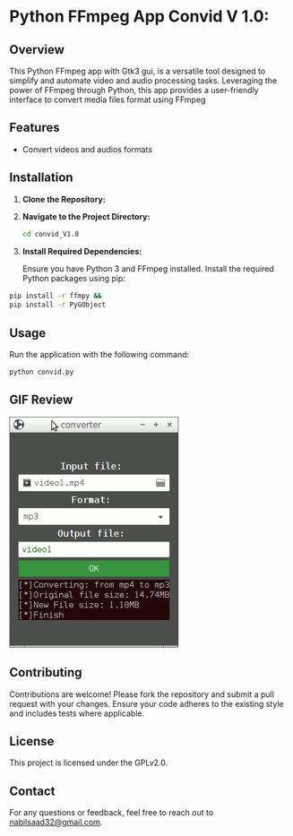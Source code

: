 
# Python FFmpeg App Convid V 1.0:

## Overview

This Python FFmpeg app with Gtk3 gui, is a versatile tool designed to simplify and automate video and audio processing tasks. Leveraging the power of FFmpeg through Python, this app provides a user-friendly interface to convert media files format using FFmpeg
## Features

- Convert videos and audios formats

## Installation

1. **Clone the Repository:**

2. **Navigate to the Project Directory:**

   ```bash
   cd convid_V1.0
   ```

3. **Install Required Dependencies:**

   Ensure you have Python 3 and FFmpeg installed. Install the required Python packages using pip:

```bash
pip install -r ffmpy &&
pip install -r PyGObject 

```

## Usage

Run the application with the following command:

```bash
python convid.py
```
## GIF Review

![GIF Review](img.gif)

## Contributing

Contributions are welcome! Please fork the repository and submit a pull request with your changes. Ensure your code adheres to the existing style and includes tests where applicable.

## License

This project is licensed under the GPLv2.0.

## Contact

For any questions or feedback, feel free to reach out to nabilsaad32@gmail.com.
